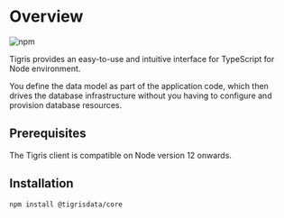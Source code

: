 # Overview

![npm](https://img.shields.io/npm/v/@tigrisdata/core)

Tigris provides an easy-to-use and intuitive interface for TypeScript for Node
environment.

You define the data model as part of the application code, which then drives the
database infrastructure without you having to configure and provision database
resources.

## Prerequisites

The Tigris client is compatible on Node version 12 onwards.

## Installation

```shell
npm install @tigrisdata/core
```
